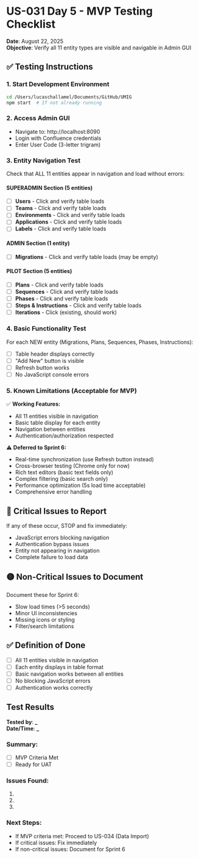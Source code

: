 # US-031 Day 5 - MVP Testing Checklist

**Date**: August 22, 2025  
**Objective**: Verify all 11 entity types are visible and navigable in Admin GUI

## ✅ Testing Instructions

### 1. Start Development Environment

```bash
cd /Users/lucaschallamel/Documents/GitHub/UMIG
npm start  # If not already running
```

### 2. Access Admin GUI

- Navigate to: http://localhost:8090
- Login with Confluence credentials
- Enter User Code (3-letter trigram)

### 3. Entity Navigation Test

Check that ALL 11 entities appear in navigation and load without errors:

#### SUPERADMIN Section (5 entities)

- [ ] **Users** - Click and verify table loads
- [ ] **Teams** - Click and verify table loads
- [ ] **Environments** - Click and verify table loads
- [ ] **Applications** - Click and verify table loads
- [ ] **Labels** - Click and verify table loads

#### ADMIN Section (1 entity)

- [ ] **Migrations** - Click and verify table loads (may be empty)

#### PILOT Section (5 entities)

- [ ] **Plans** - Click and verify table loads
- [ ] **Sequences** - Click and verify table loads
- [ ] **Phases** - Click and verify table loads
- [ ] **Steps & Instructions** - Click and verify table loads
- [ ] **Iterations** - Click (existing, should work)

### 4. Basic Functionality Test

For each NEW entity (Migrations, Plans, Sequences, Phases, Instructions):

- [ ] Table header displays correctly
- [ ] "Add New" button is visible
- [ ] Refresh button works
- [ ] No JavaScript console errors

### 5. Known Limitations (Acceptable for MVP)

✅ **Working Features:**

- All 11 entities visible in navigation
- Basic table display for each entity
- Navigation between entities
- Authentication/authorization respected

⚠️ **Deferred to Sprint 6:**

- Real-time synchronization (use Refresh button instead)
- Cross-browser testing (Chrome only for now)
- Rich text editors (basic text fields only)
- Complex filtering (basic search only)
- Performance optimization (5s load time acceptable)
- Comprehensive error handling

## 🔴 Critical Issues to Report

If any of these occur, STOP and fix immediately:

- JavaScript errors blocking navigation
- Authentication bypass issues
- Entity not appearing in navigation
- Complete failure to load data

## 🟡 Non-Critical Issues to Document

Document these for Sprint 6:

- Slow load times (>5 seconds)
- Minor UI inconsistencies
- Missing icons or styling
- Filter/search limitations

## ✅ Definition of Done

- [ ] All 11 entities visible in navigation
- [ ] Each entity displays in table format
- [ ] Basic navigation works between all entities
- [ ] No blocking JavaScript errors
- [ ] Authentication works correctly

## Test Results

**Tested by**: ********\_********  
**Date/Time**: ********\_********

### Summary:

- [ ] MVP Criteria Met
- [ ] Ready for UAT

### Issues Found:

1.
2.
3.

### Next Steps:

- If MVP criteria met: Proceed to US-034 (Data Import)
- If critical issues: Fix immediately
- If non-critical issues: Document for Sprint 6
